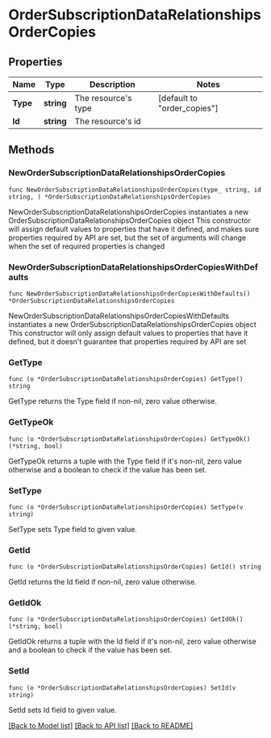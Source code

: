 # OrderSubscriptionDataRelationshipsOrderCopies

## Properties

Name | Type | Description | Notes
------------ | ------------- | ------------- | -------------
**Type** | **string** | The resource&#39;s type | [default to "order_copies"]
**Id** | **string** | The resource&#39;s id | 

## Methods

### NewOrderSubscriptionDataRelationshipsOrderCopies

`func NewOrderSubscriptionDataRelationshipsOrderCopies(type_ string, id string, ) *OrderSubscriptionDataRelationshipsOrderCopies`

NewOrderSubscriptionDataRelationshipsOrderCopies instantiates a new OrderSubscriptionDataRelationshipsOrderCopies object
This constructor will assign default values to properties that have it defined,
and makes sure properties required by API are set, but the set of arguments
will change when the set of required properties is changed

### NewOrderSubscriptionDataRelationshipsOrderCopiesWithDefaults

`func NewOrderSubscriptionDataRelationshipsOrderCopiesWithDefaults() *OrderSubscriptionDataRelationshipsOrderCopies`

NewOrderSubscriptionDataRelationshipsOrderCopiesWithDefaults instantiates a new OrderSubscriptionDataRelationshipsOrderCopies object
This constructor will only assign default values to properties that have it defined,
but it doesn't guarantee that properties required by API are set

### GetType

`func (o *OrderSubscriptionDataRelationshipsOrderCopies) GetType() string`

GetType returns the Type field if non-nil, zero value otherwise.

### GetTypeOk

`func (o *OrderSubscriptionDataRelationshipsOrderCopies) GetTypeOk() (*string, bool)`

GetTypeOk returns a tuple with the Type field if it's non-nil, zero value otherwise
and a boolean to check if the value has been set.

### SetType

`func (o *OrderSubscriptionDataRelationshipsOrderCopies) SetType(v string)`

SetType sets Type field to given value.


### GetId

`func (o *OrderSubscriptionDataRelationshipsOrderCopies) GetId() string`

GetId returns the Id field if non-nil, zero value otherwise.

### GetIdOk

`func (o *OrderSubscriptionDataRelationshipsOrderCopies) GetIdOk() (*string, bool)`

GetIdOk returns a tuple with the Id field if it's non-nil, zero value otherwise
and a boolean to check if the value has been set.

### SetId

`func (o *OrderSubscriptionDataRelationshipsOrderCopies) SetId(v string)`

SetId sets Id field to given value.



[[Back to Model list]](../README.md#documentation-for-models) [[Back to API list]](../README.md#documentation-for-api-endpoints) [[Back to README]](../README.md)


